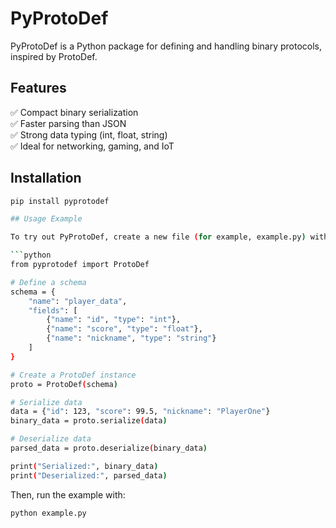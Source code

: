 # PyProtoDef

PyProtoDef is a Python package for defining and handling binary protocols, inspired by ProtoDef.

## Features
✅ Compact binary serialization  
✅ Faster parsing than JSON  
✅ Strong data typing (int, float, string)  
✅ Ideal for networking, gaming, and IoT  

## Installation

```sh
pip install pyprotodef

## Usage Example

To try out PyProtoDef, create a new file (for example, example.py) with the following content:

```python
from pyprotodef import ProtoDef

# Define a schema
schema = {
    "name": "player_data",
    "fields": [
        {"name": "id", "type": "int"},
        {"name": "score", "type": "float"},
        {"name": "nickname", "type": "string"}
    ]
}

# Create a ProtoDef instance
proto = ProtoDef(schema)

# Serialize data
data = {"id": 123, "score": 99.5, "nickname": "PlayerOne"}
binary_data = proto.serialize(data)

# Deserialize data
parsed_data = proto.deserialize(binary_data)

print("Serialized:", binary_data)
print("Deserialized:", parsed_data)
```

Then, run the example with:

```sh
python example.py
```
